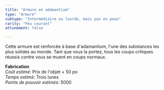 ```yaml
---
title: "Armure en adamantium"
type: "Armure"
subtype: "Intermédiaire ou lourde, mais pas en peau"
rarity: "Peu courant"
attunement: false

---
```

Cette armure est renforcée à base d'adamantium, l'une des substances les plus solides au monde. Tant que vous la portez, tous les coups critiques réussis contre vous se muent en coups normaux.  

**Fabrication**  
*Coût estimé*: Prix de l'objet × 50 po  
*Temps estimé*: Trois lunes  
*Points de pouvoir estimés*: 5000  
